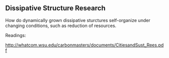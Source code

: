 ## Dissipative Structure Research

How do dynamically grown dissipative sturctures self-organize under changing conditions, such as reduction of resources.

Readings:

http://whatcom.wsu.edu/carbonmasters/documents/CitiesandSust_Rees.pdf

